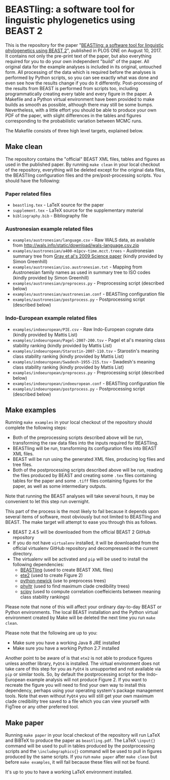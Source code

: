 # BEASTling: a software tool for linguistic phylogenetics using BEAST 2

This is the repository for the paper "[BEASTling: a software tool for
linguistic phylogenetics using BEAST 2](https://doi.org/10.1371/journal.pone.0180908)",
published in PLOS ONE on August 10, 2017.  It contains not only the pre-print
text of the paper, but also everything required for you to do your own
independent "build" of the paper.  All original data for the example analyses is
included in its original, untouched form.  All processing of the data which is
required before the analyses is performed by Python scripts, so you can see
exactly what was done and even see how the results change if you do it
differently.  Post-processing of the results from BEAST is performed from scripts
too, including programmatically creating every table and every figure in the
paper.  A Makefile and a Python virtual environment have been provided to make
builds as smooth as possible, although there may still be some bumps.
Nevertheless, with a little effort you should be able to produce your own PDF of
the paper, with slight differences in the tables and figures corresponding to
the probabilistic variation between MCMC runs.

The Makefile consists of three high level targets, explained below.

## Make clean

The repository contains the "official" BEAST XML files, tables and figures as
used in the published paper.  By running `make clean` in your local checkout of
the repository, everything will be deleted except for the original data files,
the BEASTling configuration files and the pre/post-processing scripts.  You
should have the following:

### Paper related files

* `beastling.tex` - LaTeX source for the paper
* `supplement.tex` - LaTeX source for the supplementary material
* `bibliography.bib` - Bibliography file

### Austronesian example related files

* `examples/austronesian/language.csv` - Raw WALS data, as available from
  http://wals.info/static/download/wals-language.csv.zip
* `examples/austronesian/a400-m1pcv-time.mcct.trees` - Austronesian summary
  tree from [Gray et al's 2009 Science paper](http://science.sciencemag.org/content/323/5913/479)
  (kindly provided by Simon Greenhill)
* `examples/austronesian/iso.austronesian.txt` - Mapping from Austronesian
  family names as used in summary tree to ISO codes (kindly provided by Simon
  Greenhill)
* `examples/austronesian/preprocess.py` - Preprocessing script (described below)
* `examples/austronesian/austronesian.conf` - BEASTling configuration file
* `examples/austronesian/postprocess.py` - Postprocessing script (described
  below)

### Indo-European example related files

* `examples/indoeuropean/PIE.csv` - Raw Indo-European cognate data (kindly
  provided by Mattis List)
* `examples/indoeuropean/Pagel-2007-200.tsv` - Pagel et al's meaning class
  stability ranking (kindly provided by Mattis List)
* `examples/indoeuropean/Starostin-2007-110.tsv` - Starostin's meaning class
  stability ranking (kindly provided by Mattis List)
* `examples/indoeuropean/Swadesh-1955-215.tsv` - Swadesh's meaning class
  stability ranking (kindly provided by Mattis List)
* `examples/indoeuropean/preprocess.py` - Preprocessing script (described below)
* `examples/indoeuropean/indoeuropean.conf` - BEASTling configuration file
* `examples/indoeuropean/postprocess.py` - Postprocessing script (described
  below)

## Make examples

Running `make examples` in your local checkout of the repository should complete
the following steps:

 * Both of the preprocessing scripts described above will be run, transforming
   the raw data files into the inputs required for BEASTling.
 * BEASTling will be run, transforming its configuration files into BEAST XML
   files.
 * BEAST will be run using the generated XML files, producing log files and tree
   files.
 * Both of the postprocessing scripts described above will be run, reading the
   files produced by BEAST and creating some `.tex` files containing tables for
   the paper and some `.tiff` files containing figures for the paper, as well as
   some intermediary outputs.

Note that running the BEAST analyses will take several hours, it may be
convenient to let this step run overnight.

This part of the process is the most likely to fail because it depends upon
several items of software, most obviously but not limited to BEASTling and BEAST.
The make target will attempt to ease you through this as follows.

 * BEAST 2.4.5 will be downloaded from the official BEAST 2 GitHub repository
 * If you do not have `virtualenv` installed, it will be downloaded from the
   official virtualenv GitHub repository and decompressed in the current
   directory.
 * The virtualenv will be activated and `pip` will be used to install the
   following dependencies:
     * [BEASTling](https://github.com/lmaurits/BEASTling) (used to create BEAST
       XML files)
     * [ete2](http://etetoolkit.org/) (used to create Figure 2)
     * [python-newick](https://github.com/glottobank/python-newick/) (use to
       preprocess trees)
     * [phyltr](https://github.com/lmaurits/phyltr/) (used to find maximum clade
       credibility trees)
     * [scipy](https://www.scipy.org/) (used to compute correlation coeffeicients
       between meaning class stability rankings)

Please note that none of this will affect your ordinary day-to-day BEAST or
Python environments.  The local BEAST installation and the Python virtual
environment created by Make will be deleted the next time you run `make clean`.

Please note that the following are up to you:

 * Make sure you have a working Java 8 JRE installed
 * Make sure you have a working Python 2.7 installed

Another point to be aware of is that `ete2` is not able to produce figures
unless another library, `PyQt4` is installed.  The virtual environment does not
take care of this step for you as `PyQt4` is unsupported and not available via
`pip` or similar tools.  So, by default the postprocessing script for the
Indo-European example analysis will not produce Figure 2.  If you want to
recreate the figure you will need to find your own way to install this
dependency, perhaps using your operating system's package management tools.
Note that even without `PyQt4` you will still get your own maximum clade
credibility tree saved to a file which you can view yourself with FigTree or any
other preferred tool.

## Make paper

Running `make paper` in your local checkout of the repository will run LaTeX and
BiBTeX to produce the paper as `beastling.pdf`.  The LaTeX `\input{}` command
will be used to pull in tables produced by the postprocessing scripts and the
`\includegraphics{}` command will be used to pull in figures produced by the same
scripts.  If you run `make paper` after `make clean` but before `make examples`,
it will fail because these files will not be found.

It's up to you to have a working LaTeX environment installed.
